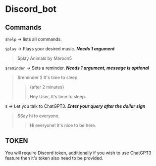 # Discord_bot

## Commands

```$help``` -> lists all commands.

```$play``` -> Plays your desired music.  ***Needs 1 argument***

>$play Animals by Maroon5

```$reminder``` -> Sets a reminder.  ***Needs 1 argument, message is optional***

>$reminder 2 It's time to sleep.
>>{after 2 minutes}
>>
>>Hey User, It's time to sleep.

```$``` -> Let you talk to ChatGPT3.  ***Enter your query after the dollar sign***
>$Say hi to everyone.
>>Hi everyone! It's nice to be here.

## TOKEN

You will require Discord token, additionally if you wish to use ChatGPT3 feature then it's token also need to be provided.
